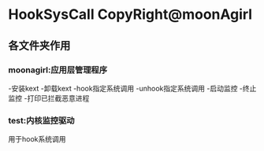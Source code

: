 # HookSysCall CopyRight@moonAgirl

## 各文件夹作用

### moonagirl:应用层管理程序

-安装kext
-卸载kext
-hook指定系统调用
-unhook指定系统调用
-启动监控
-终止监控
-打印已拦截恶意进程

### test:内核监控驱动

用于hook系统调用
